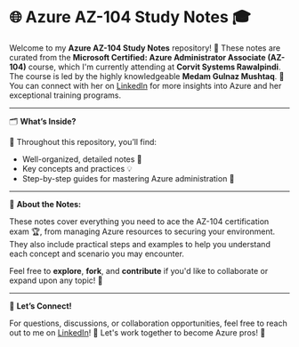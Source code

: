 # 🌐 **Azure AZ-104 Study Notes** 🎓

Welcome to my **Azure AZ-104 Study Notes** repository! 🚀 These notes are curated from the **Microsoft Certified: Azure Administrator Associate (AZ-104)** course, which I'm currently attending at **Corvit Systems Rawalpindi**. The course is led by the highly knowledgeable **Medam Gulnaz Mushtaq**. 💼 You can connect with her on [LinkedIn](https://www.linkedin.com/in/gulnaz-mushtaq/) for more insights into Azure and her exceptional training programs.

---

🗂️ **What’s Inside?**

📘 Throughout this repository, you’ll find:
- Well-organized, detailed notes 📝 
- Key concepts and practices 💡
- Step-by-step guides for mastering Azure administration 🔧

---

📝 **About the Notes:**

These notes cover everything you need to ace the AZ-104 certification exam 🏆, from managing Azure resources to securing your environment. They also include practical steps and examples to help you understand each concept and scenario you may encounter.

Feel free to **explore**, **fork**, and **contribute** if you'd like to collaborate or expand upon any topic! 🤝

---

💬 **Let’s Connect!**

For questions, discussions, or collaboration opportunities, feel free to reach out to me on [LinkedIn](https://www.linkedin.com/in/jahangir-45886428a/)! 💼 Let's work together to become Azure pros! 🌟
